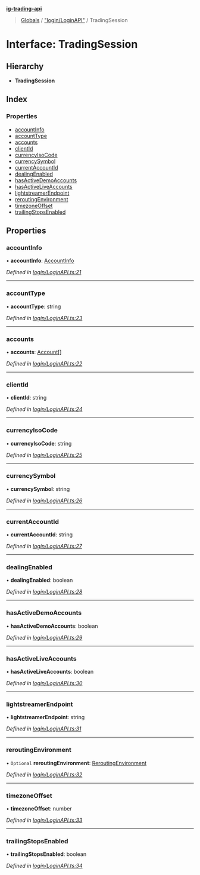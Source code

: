**[ig-trading-api](../README.md)**

> [Globals](../globals.md) / ["login/LoginAPI"](../modules/_login_loginapi_.md) / TradingSession

# Interface: TradingSession

## Hierarchy

* **TradingSession**

## Index

### Properties

* [accountInfo](_login_loginapi_.tradingsession.md#accountinfo)
* [accountType](_login_loginapi_.tradingsession.md#accounttype)
* [accounts](_login_loginapi_.tradingsession.md#accounts)
* [clientId](_login_loginapi_.tradingsession.md#clientid)
* [currencyIsoCode](_login_loginapi_.tradingsession.md#currencyisocode)
* [currencySymbol](_login_loginapi_.tradingsession.md#currencysymbol)
* [currentAccountId](_login_loginapi_.tradingsession.md#currentaccountid)
* [dealingEnabled](_login_loginapi_.tradingsession.md#dealingenabled)
* [hasActiveDemoAccounts](_login_loginapi_.tradingsession.md#hasactivedemoaccounts)
* [hasActiveLiveAccounts](_login_loginapi_.tradingsession.md#hasactiveliveaccounts)
* [lightstreamerEndpoint](_login_loginapi_.tradingsession.md#lightstreamerendpoint)
* [reroutingEnvironment](_login_loginapi_.tradingsession.md#reroutingenvironment)
* [timezoneOffset](_login_loginapi_.tradingsession.md#timezoneoffset)
* [trailingStopsEnabled](_login_loginapi_.tradingsession.md#trailingstopsenabled)

## Properties

### accountInfo

•  **accountInfo**: [AccountInfo](_login_loginapi_.accountinfo.md)

*Defined in [login/LoginAPI.ts:21](https://github.com/bennycode/ig-trading-api/blob/609342c/src/login/LoginAPI.ts#L21)*

___

### accountType

•  **accountType**: string

*Defined in [login/LoginAPI.ts:23](https://github.com/bennycode/ig-trading-api/blob/609342c/src/login/LoginAPI.ts#L23)*

___

### accounts

•  **accounts**: [Account](_login_loginapi_.account.md)[]

*Defined in [login/LoginAPI.ts:22](https://github.com/bennycode/ig-trading-api/blob/609342c/src/login/LoginAPI.ts#L22)*

___

### clientId

•  **clientId**: string

*Defined in [login/LoginAPI.ts:24](https://github.com/bennycode/ig-trading-api/blob/609342c/src/login/LoginAPI.ts#L24)*

___

### currencyIsoCode

•  **currencyIsoCode**: string

*Defined in [login/LoginAPI.ts:25](https://github.com/bennycode/ig-trading-api/blob/609342c/src/login/LoginAPI.ts#L25)*

___

### currencySymbol

•  **currencySymbol**: string

*Defined in [login/LoginAPI.ts:26](https://github.com/bennycode/ig-trading-api/blob/609342c/src/login/LoginAPI.ts#L26)*

___

### currentAccountId

•  **currentAccountId**: string

*Defined in [login/LoginAPI.ts:27](https://github.com/bennycode/ig-trading-api/blob/609342c/src/login/LoginAPI.ts#L27)*

___

### dealingEnabled

•  **dealingEnabled**: boolean

*Defined in [login/LoginAPI.ts:28](https://github.com/bennycode/ig-trading-api/blob/609342c/src/login/LoginAPI.ts#L28)*

___

### hasActiveDemoAccounts

•  **hasActiveDemoAccounts**: boolean

*Defined in [login/LoginAPI.ts:29](https://github.com/bennycode/ig-trading-api/blob/609342c/src/login/LoginAPI.ts#L29)*

___

### hasActiveLiveAccounts

•  **hasActiveLiveAccounts**: boolean

*Defined in [login/LoginAPI.ts:30](https://github.com/bennycode/ig-trading-api/blob/609342c/src/login/LoginAPI.ts#L30)*

___

### lightstreamerEndpoint

•  **lightstreamerEndpoint**: string

*Defined in [login/LoginAPI.ts:31](https://github.com/bennycode/ig-trading-api/blob/609342c/src/login/LoginAPI.ts#L31)*

___

### reroutingEnvironment

• `Optional` **reroutingEnvironment**: [ReroutingEnvironment](../modules/_login_loginapi_.md#reroutingenvironment)

*Defined in [login/LoginAPI.ts:32](https://github.com/bennycode/ig-trading-api/blob/609342c/src/login/LoginAPI.ts#L32)*

___

### timezoneOffset

•  **timezoneOffset**: number

*Defined in [login/LoginAPI.ts:33](https://github.com/bennycode/ig-trading-api/blob/609342c/src/login/LoginAPI.ts#L33)*

___

### trailingStopsEnabled

•  **trailingStopsEnabled**: boolean

*Defined in [login/LoginAPI.ts:34](https://github.com/bennycode/ig-trading-api/blob/609342c/src/login/LoginAPI.ts#L34)*
